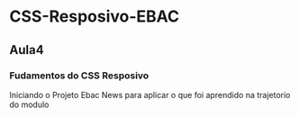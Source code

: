 # CSS-Resposivo-EBAC
## Aula4
### Fudamentos do CSS Resposivo 

Iniciando o Projeto Ebac News para aplicar o que foi aprendido na trajetorio do modulo

